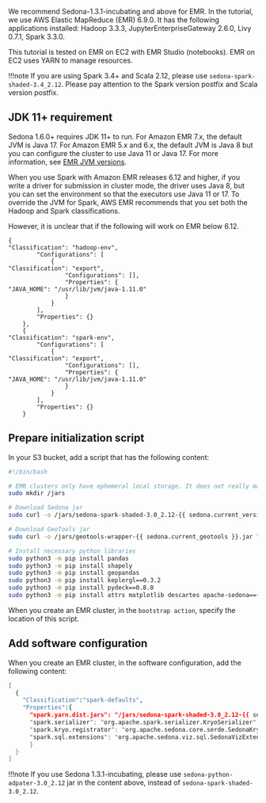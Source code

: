 We recommend Sedona-1.3.1-incubating and above for EMR. In the tutorial, we use AWS Elastic MapReduce (EMR) 6.9.0. It has the following applications installed: Hadoop 3.3.3, JupyterEnterpriseGateway 2.6.0, Livy 0.7.1, Spark 3.3.0.

This tutorial is tested on EMR on EC2 with EMR Studio (notebooks). EMR on EC2 uses YARN to manage resources.

!!!note
	If you are using Spark 3.4+ and Scala 2.12, please use `sedona-spark-shaded-3.4_2.12`. Please pay attention to the Spark version postfix and Scala version postfix.


## JDK 11+ requirement

Sedona 1.6.0+ requires JDK 11+ to run. For Amazon EMR 7.x, the default JVM is Java 17. For Amazon EMR 5.x and 6.x, the default JVM is Java 8 but you can configure the cluster to use Java 11 or Java 17. For more information, see [EMR JVM versions](https://docs.aws.amazon.com/emr/latest/ReleaseGuide/configuring-java8.html#configuring-java8-override-spark).

When you use Spark with Amazon EMR releases 6.12 and higher, if you write a driver for submission in cluster mode, the driver uses Java 8, but you can set the environment so that the executors use Java 11 or 17. To override the JVM for Spark, AWS EMR recommends that you set both the Hadoop and Spark classifications.

However, it is unclear that if the following will work on EMR below 6.12.

```
{
"Classification": "hadoop-env",
        "Configurations": [
            {
"Classification": "export",
                "Configurations": [],
                "Properties": {
"JAVA_HOME": "/usr/lib/jvm/java-1.11.0"
                }
            }
        ],
        "Properties": {}
    },
    {
"Classification": "spark-env",
        "Configurations": [
            {
"Classification": "export",
                "Configurations": [],
                "Properties": {
"JAVA_HOME": "/usr/lib/jvm/java-1.11.0"
                }
            }
        ],
        "Properties": {}
    }
```

## Prepare initialization script

In your S3 bucket, add a script that has the following content:

```bash
#!/bin/bash

# EMR clusters only have ephemeral local storage. It does not really matter where we store the jars.
sudo mkdir /jars

# Download Sedona jar
sudo curl -o /jars/sedona-spark-shaded-3.0_2.12-{{ sedona.current_version }}.jar "https://repo1.maven.org/maven2/org/apache/sedona/sedona-spark-shaded-3.0_2.12/{{ sedona.current_version }}/sedona-spark-shaded-3.0_2.12-{{ sedona.current_version }}.jar"

# Download GeoTools jar
sudo curl -o /jars/geotools-wrapper-{{ sedona.current_geotools }}.jar "https://repo1.maven.org/maven2/org/datasyslab/geotools-wrapper/{{ sedona.current_geotools }}/geotools-wrapper-{{ sedona.current_geotools }}.jar"

# Install necessary python libraries
sudo python3 -m pip install pandas
sudo python3 -m pip install shapely
sudo python3 -m pip install geopandas
sudo python3 -m pip install keplergl==0.3.2
sudo python3 -m pip install pydeck==0.8.0
sudo python3 -m pip install attrs matplotlib descartes apache-sedona=={{ sedona.current_version }}
```

When you create an EMR cluster, in the `bootstrap action`, specify the location of this script.

## Add software configuration

When you create an EMR cluster, in the software configuration, add the following content:

```bash
[
  {
    "Classification":"spark-defaults",
    "Properties":{
      "spark.yarn.dist.jars": "/jars/sedona-spark-shaded-3.0_2.12-{{ sedona.current_version }}.jar,/jars/geotools-wrapper-{{ sedona.current_geotools }}.jar",
      "spark.serializer": "org.apache.spark.serializer.KryoSerializer",
      "spark.kryo.registrator": "org.apache.sedona.core.serde.SedonaKryoRegistrator",
      "spark.sql.extensions": "org.apache.sedona.viz.sql.SedonaVizExtensions,org.apache.sedona.sql.SedonaSqlExtensions"
      }
  }
]
```

!!!note
	If you use Sedona 1.3.1-incubating, please use `sedona-python-adpater-3.0_2.12` jar in the content above, instead of `sedona-spark-shaded-3.0_2.12`.
